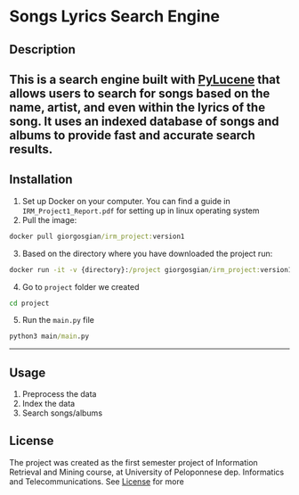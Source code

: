 # Songs Lyrics Search Engine


## Description

This is a search engine built with [PyLucene](https://lucene.apache.org/pylucene/index.html) that allows users to search for songs based on the name, artist, and even within the lyrics of the song. It uses an indexed database of songs and albums to provide fast and accurate search results.
---
## Installation
1. Set up Docker on your computer. You can find a guide in ``IRM_Project1_Report.pdf`` for setting up in linux operating system
2. Pull the image:
```cmd
docker pull giorgosgian/irm_project:version1
```
3. Based on the directory where you have downloaded the project run:
```cmd
docker run -it -v {directory}:/project giorgosgian/irm_project:version1 bash
```
4. Go to ``project`` folder we created
```cmd
cd project
```
5. Run the ``main.py`` file
```cmd
python3 main/main.py
```
---
## Usage
1. Preprocess the data
2. Index the data
3. Search songs/albums

## License
The project was created as the first semester project of Information Retrieval and Mining course, at University of Peloponnese dep. Informatics and Telecommunications.
See [License](License) for more
